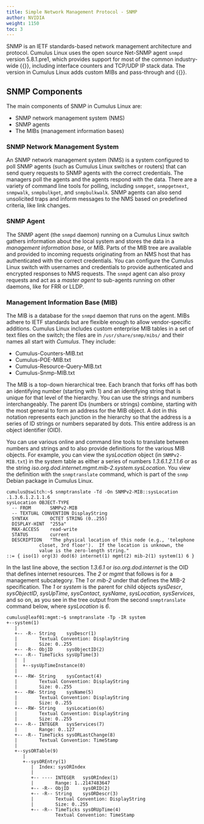 ```yaml
---
title: Simple Network Management Protocol - SNMP
author: NVIDIA
weight: 1150
toc: 3
---
```


SNMP is an IETF standards-based network management architecture and protocol. Cumulus Linux uses the open source Net-SNMP agent `snmpd` version 5.8.1.pre1, which provides support for most of the common industry-wide {{<link url="#management-information-base-mib" text="MIBs">}}, including interface counters and TCP/UDP IP stack data. The version in Cumulus Linux adds custom MIBs and pass-through and {{<link url="Configure-SNMP#pass-persist-scripts" text="pass-persist scripts">}}.

## SNMP Components

The main components of SNMP in Cumulus Linux are:

- SNMP network management system (NMS)
- SNMP agents
- The MIBs (management information bases)

### SNMP Network Management System

An SNMP network management system (NMS) is a system configured to poll SNMP agents (such as Cumulus Linux switches or routers) that can send query requests to SNMP agents with the correct credentials. The managers poll the agents and the agents respond with the data. There are a variety of command line tools for polling, including `snmpget`, `snmpgetnext`, `snmpwalk`, `snmpbulkget`, and `snmpbulkwalk`. SNMP agents can also send unsolicited traps and inform messages to the NMS based on predefined criteria, like link changes.

### SNMP Agent

The SNMP agent (the `snmpd` daemon) running on a Cumulus Linux switch gathers information about the local system and stores the data in a *management information base*, or MIB. Parts of the MIB tree are available and provided to incoming requests originating from an NMS host that has authenticated with the correct credentials. You can configure the Cumulus Linux switch with usernames and credentials to provide authenticated and encrypted responses to NMS requests. The `snmpd` agent can also proxy requests and act as a *master agent* to sub-agents running on other daemons, like for FRR or LLDP.

### Management Information Base (MIB)

The MIB is a database for the `snmpd` daemon that runs on the agent. MIBs adhere to IETF standards but are flexible enough to allow vendor-specific additions. Cumulus Linux includes custom enterprise MIB tables in a set of text files on the switch; the files are in `/usr/share/snmp/mibs/` and their names all start with *Cumulus*. They include:

- Cumulus-Counters-MIB.txt
- Cumulus-POE-MIB.txt
- Cumulus-Resource-Query-MIB.txt
- Cumulus-Snmp-MIB.txt

The MIB is a top-down hierarchical tree. Each branch that forks off has both an identifying number (starting with 1) and an identifying string that is unique for that level of the hierarchy. You can use the strings and numbers interchangeably. The parent IDs (numbers or strings) combine, starting with the most general to form an address for the MIB object. A dot in this notation represents each junction in the hierarchy so that the address is a series of ID strings or numbers separated by dots. This entire address is an object identifier (OID).
<!-- vale off -->
You can use various online and command line tools to translate between numbers and strings and to also provide definitions for the various MIB objects. For example, you can view the *sysLocation* object (in `SNMPv2-MIB.txt`) in the system table as either a series of numbers *1.3.6.1.2.1.1.6* or as the string *iso.org.dod.internet.mgmt.mib-2.system.sysLocation*. You view the definition with the `snmptranslate` command, which is part of the `snmp` Debian package in Cumulus Linux.
<!-- vale on -->
```
cumulus@switch:~$ snmptranslate -Td -On SNMPv2-MIB::sysLocation
.1.3.6.1.2.1.1.6
sysLocation OBJECT-TYPE
  -- FROM       SNMPv2-MIB
  -- TEXTUAL CONVENTION DisplayString
  SYNTAX        OCTET STRING (0..255)
  DISPLAY-HINT  "255a"
  MAX-ACCESS    read-write
  STATUS        current
  DESCRIPTION   "The physical location of this node (e.g., 'telephone
            closet, 3rd floor').  If the location is unknown, the
            value is the zero-length string."
::= { iso(1) org(3) dod(6) internet(1) mgmt(2) mib-2(1) system(1) 6 }
```
<!-- vale off -->
In the last line above, the section *1.3.6.1* or *iso.org.dod.internet* is the OID that defines internet resources. The *2* or *mgmt* that follows is for a management subcategory. The *1* or *mib-2* under that defines the MIB-2 specification. The *1* or *system* is the parent for child objects *sysDescr*, *sysObjectID*, *sysUpTime*, *sysContact*, *sysName*, *sysLocation*, *sysServices*, and so on, as you see in the tree output from the second `snmptranslate` command below, where *sysLocation* is *6*.
<!-- vale on -->
```
cumulus@leaf01:mgmt:~$ snmptranslate -Tp -IR system
+--system(1)
   |
   +-- -R-- String    sysDescr(1)
   |        Textual Convention: DisplayString
   |        Size: 0..255
   +-- -R-- ObjID     sysObjectID(2)
   +-- -R-- TimeTicks sysUpTime(3)
   |  |
   |  +--sysUpTimeInstance(0)
   |
   +-- -RW- String    sysContact(4)
   |        Textual Convention: DisplayString
   |        Size: 0..255
   +-- -RW- String    sysName(5)
   |        Textual Convention: DisplayString
   |        Size: 0..255
   +-- -RW- String    sysLocation(6)
   |        Textual Convention: DisplayString
   |        Size: 0..255
   +-- -R-- INTEGER   sysServices(7)
   |        Range: 0..127
   +-- -R-- TimeTicks sysORLastChange(8)
   |        Textual Convention: TimeStamp
   |
   +--sysORTable(9)
      |
      +--sysOREntry(1)
         |  Index: sysORIndex
         |
         +-- ---- INTEGER   sysORIndex(1)
         |        Range: 1..2147483647
         +-- -R-- ObjID     sysORID(2)
         +-- -R-- String    sysORDescr(3)
         |        Textual Convention: DisplayString
         |        Size: 0..255
         +-- -R-- TimeTicks sysORUpTime(4)
                  Textual Convention: TimeStamp
```
